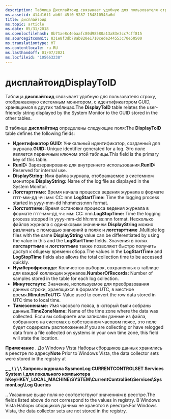 ```yaml
---
description: Таблица Дисплайтоид связывает удобную для пользователя строку, отображаемую системным монитором, с идентификатором GUID, хранящимся в других таблицах.
ms.assetid: 414d16f1-ab6f-45f0-9287-154810543a6d
title: дисплайтоид
ms.topic: article
ms.date: 05/31/2018
ms.openlocfilehash: 8b71ae8c4ebaafc80d98580a13a83e3cc7cff815
ms.sourcegitcommit: 831e8f3db78ab820e1710cede244553c70e50500
ms.translationtype: MT
ms.contentlocale: ru-RU
ms.lasthandoff: 01/07/2021
ms.locfileid: "105663238"
---
```

# <a name="displaytoid"></a><span data-ttu-id="7db76-103">дисплайтоид</span><span class="sxs-lookup"><span data-stu-id="7db76-103">DisplayToID</span></span>

<span data-ttu-id="7db76-104">Таблица **дисплайтоид** связывает удобную для пользователя строку, отображаемую системным монитором, с идентификатором GUID, хранящимся в других таблицах.</span><span class="sxs-lookup"><span data-stu-id="7db76-104">The **DisplayToID** table relates the user-friendly string displayed by the System Monitor to the GUID stored in the other tables.</span></span>

<span data-ttu-id="7db76-105">В таблице **дисплайтоид** определены следующие поля:</span><span class="sxs-lookup"><span data-stu-id="7db76-105">The **DisplayToID** table defines the following fields:</span></span>

-   <span data-ttu-id="7db76-106">**Идентификатор GUID:** Уникальный идентификатор, созданный для журнала.</span><span class="sxs-lookup"><span data-stu-id="7db76-106">**GUID:** Unique identifier generated for a log.</span></span> <span data-ttu-id="7db76-107">Это поле является первичным ключом этой таблицы.</span><span class="sxs-lookup"><span data-stu-id="7db76-107">This field is the primary key of this table.</span></span>
-   <span data-ttu-id="7db76-108">**RunID:** Зарезервировано для внутреннего использования.</span><span class="sxs-lookup"><span data-stu-id="7db76-108">**RunID:** Reserved for internal use.</span></span>
-   <span data-ttu-id="7db76-109">**DisplayString:** Имя файла журнала, отображаемое в системном мониторе.</span><span class="sxs-lookup"><span data-stu-id="7db76-109">**DisplayString:** Name of the log file as displayed in the System Monitor.</span></span>
-   <span data-ttu-id="7db76-110">**Логстарттиме:** Время начала процесса ведения журнала в формате гггг-мм-дд чч: мм: СС: nnn.</span><span class="sxs-lookup"><span data-stu-id="7db76-110">**LogStartTime:** Time the logging process started in yyyy-mm-dd hh:mm:ss:nnn format.</span></span>
-   <span data-ttu-id="7db76-111">**Логстоптиме:** Время остановки процесса ведения журнала в формате гггг-мм-дд чч: мм: СС: nnn.</span><span class="sxs-lookup"><span data-stu-id="7db76-111">**LogStopTime:** Time the logging process stopped in yyyy-mm-dd hh:mm:ss:nnn format.</span></span> <span data-ttu-id="7db76-112">Несколько файлов журнала с одинаковым значением **DisplayString** можно различать с помощью значений в полях и **логстарттиме** .</span><span class="sxs-lookup"><span data-stu-id="7db76-112">Multiple log files with the same **DisplayString** value can be differentiated by using the value in this and the **LogStartTime** fields.</span></span> <span data-ttu-id="7db76-113">Значения в полях **логстарттиме** и **логстоптиме** также позволяют быстро получить доступ к общему времени сбора.</span><span class="sxs-lookup"><span data-stu-id="7db76-113">The values in the **LogStartTime** and **LogStopTime** fields also allows the total collection time to be accessed quickly.</span></span>
-   <span data-ttu-id="7db76-114">**Нумберофрекордс:** Количество выборок, сохраненных в таблице для каждой коллекции журналов.</span><span class="sxs-lookup"><span data-stu-id="7db76-114">**NumberOfRecords:** Number of samples stored in the table for each log collection.</span></span>
-   <span data-ttu-id="7db76-115">**Минутестаутк:** Значение, используемое для преобразования данных строки, хранящихся в формате UTC, в местное время.</span><span class="sxs-lookup"><span data-stu-id="7db76-115">**MinutesToUTC:** Value used to convert the row data stored in UTC time to local time.</span></span>
-   <span data-ttu-id="7db76-116">**Тимезоненаме:** Имя часового пояса, в который были собраны данные.</span><span class="sxs-lookup"><span data-stu-id="7db76-116">**TimeZoneName:** Name of the time zone where the data was collected.</span></span> <span data-ttu-id="7db76-117">Если вы собираете или записали данные из файла, собранного на системах в собственном часовом поясе, это поле будет содержать расположение.</span><span class="sxs-lookup"><span data-stu-id="7db76-117">If you are collecting or have relogged data from a file collected on systems in your own time zone, this field will state the location.</span></span>

<span data-ttu-id="7db76-118">**Примечание**  .  До Windows Vista Наборы сборщиков данных хранились в реестре по адресу</span><span class="sxs-lookup"><span data-stu-id="7db76-118">**Note**  Prior to Windows Vista, the data collector sets were stored in the registry at</span></span>

<span data-ttu-id="7db76-119">**\_ \_ \\ \\ \\ \\ Запросы журнала SysmonLog CURRENTCONTROLSET Services System \\ для локального компьютера hKey**</span><span class="sxs-lookup"><span data-stu-id="7db76-119">**HKEY\_LOCAL\_MACHINE\\SYSTEM\\CurrentControlSet\\Services\\SysmonLog\\Log Queries**</span></span>

<span data-ttu-id="7db76-120">.</span><span class="sxs-lookup"><span data-stu-id="7db76-120">.</span></span> <span data-ttu-id="7db76-121">Указанные выше поля не соответствуют значениям в реестре.</span><span class="sxs-lookup"><span data-stu-id="7db76-121">The fields listed above do not correspond to the values in registry.</span></span> <span data-ttu-id="7db76-122">В Windows Vista Наборы сборщиков данных не хранятся в реестре.</span><span class="sxs-lookup"><span data-stu-id="7db76-122">For Windows Vista, the data collector sets are not stored in the registry.</span></span>

 

 



